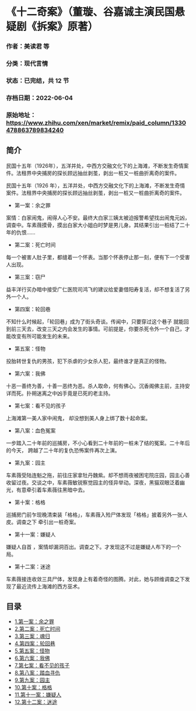 # 《十二奇案》（董璇、谷嘉诚主演民国悬疑剧《拆案》原著）

### 作者：美读君 等

### 分类：现代言情

### 状态：已完结，共 12 节

### 存档日期：2022-06-04

### 原始地址：https://www.zhihu.com/xen/market/remix/paid_column/1330478863789834240


## 简介
民国十五年（1926年），五洋并处，中西方交融文化下的上海滩，不断发生奇情案件。法租界中央捕房的探长顾远抽丝剥茧，剥出一桩又一桩曲折离奇的案件。


民国十五年（1926 年），五洋并处，中西方交融文化下的上海滩，不断发生奇情案件。法租界中央捕房的探长顾远抽丝剥茧，剥出一桩又一桩曲折离奇的案件。


* 第一案：余之罪

案情：白家闹鬼，闹得人心不安。最终大白家三姨太被迫报警希望找出闹鬼元凶，调查中。车素薇摸骨，摸出白家大小姐白时梦是男儿身。其结果引出一桩结了二十年的仇恨……


* 第二案：死亡时间

每一个被害人肚子里，都缝着一个怀表。当那个怀表停止那一刻，便有下一个受害人出现。


* 第三案：窃尸

益丰洋行买办暗中接受广仁医院司鸿飞的建议给爱妻借阳寿复活，却不想复活了另外一个人。


* 第四案：轮回巷

不知什么时候起，「轮回巷」成为了街头奇谈。传闻中，只要穿过这个巷子 就能回到前三天去，改变三天之内会发生的事情。可前提是，你要杀死令外一个自己，才能改变有所可能发生的未来。


* 第五案：怪物

投胎转世复仇的男孩，犯下杀虐的少女杀人犯，最终谁才是真正的怪物。


* 第六案：我佛

十恶一善终为善，十善一恶终为恶。杀人取命，何有佛心。沉香阁佛主前，主持安详而死。扑朔迷离之中凶手竟是已死的老主持。


* 第七案：看不见的孩子

上海滩第一美人家中闹鬼， 却没想到美人身上绑了数十起命案。


* 第八案：血色冤案

一步踏入二十年前的巡捕房，不小心看到二十年前的一桩未了结的冤案。二十年后的今天， 跨越了二十年的复仇恐怖案件再次上演。


* 第九案：园主

车素薇受陆连魁之拖，前往庄家拿牡丹魏紫。却不想雨夜被困宅院庄园，园主心善收留过夜。交谈之中，车素薇敏锐察觉园主的怪异举动。深夜，黑猫双眼泛着幽光，有意牵引着车素薇往黑暗中去。


* 第十案：格格

巡捕房门前乍现晚清束装「格格」，车素薇入殓尸体发现「格格」披着另外一张人皮。调查之下 牵引出一桩奇案。


* 第十一案：嫌疑人

嫌疑人自首 ，案情却漏洞百出。调查之下。才发现这不过是嫌疑人布下的一个局。


* 第十二案：迷途

车素薇接连收敛三具尸体，发现身上有着奇怪的图腾。对此，她与顾维调查之下发现了最近流传上海滩的西方巫术。




## 目录
- [1.第一案：余之罪](1.第一案：余之罪.md)<!-- 2021-01-07 05:01 -->
- [2.第二案：死亡时间](2.第二案：死亡时间.md)<!-- 2021-01-07 05:03 -->
- [3.第三案：魂归](3.第三案：魂归.md)<!-- 2021-01-07 05:16 -->
- [4.第四案：轮回巷](4.第四案：轮回巷.md)<!-- 2021-01-07 05:18 -->
- [5.第五案：怪物](5.第五案：怪物.md)<!-- 2021-01-07 05:25 -->
- [6.第六案：我佛](6.第六案：我佛.md)<!-- 2021-01-07 05:35 -->
- [7.第七案：看不见的孩子](7.第七案：看不见的孩子.md)<!-- 2021-01-07 05:37 -->
- [8.第八案：踏血寻仇](8.第八案：踏血寻仇.md)<!-- 2021-01-07 05:39 -->
- [9.第九案：园主](9.第九案：园主.md)<!-- 2021-01-07 05:42 -->
- [10.第十案：格格](10.第十案：格格.md)<!-- 2021-01-07 05:44 -->
- [11.第十一案：嫌疑人](11.第十一案：嫌疑人.md)<!-- 2021-01-07 05:45 -->
- [12.第十二案：迷途](12.第十二案：迷途.md)<!-- 2021-01-07 05:46 -->